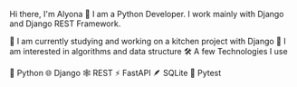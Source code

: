 Hi there, I'm Alyona 👋
I am a Python Developer. I work mainly with Django and Django REST Framework.

🔭 I am currently studying and working on a kitchen project with Django
🌱 I am interested in algorithms and data structure
🛠️ A few Technologies I use

🐍 Python 🌐 Django 🕸️ REST  ⚡ FastAPI 🪶 SQLite  🔧 Pytest 

